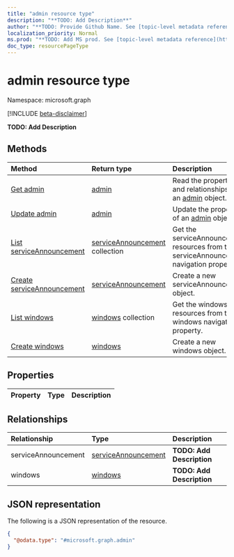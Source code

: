 ```yaml
---
title: "admin resource type"
description: "**TODO: Add Description**"
author: "**TODO: Provide Github Name. See [topic-level metadata reference](https://msgo.azurewebsites.net/add/document/guidelines/metadata.html#topic-level-metadata)**"
localization_priority: Normal
ms.prod: "**TODO: Add MS prod. See [topic-level metadata reference](https://msgo.azurewebsites.net/add/document/guidelines/metadata.html#topic-level-metadata)**"
doc_type: resourcePageType
---
```


# admin resource type

Namespace: microsoft.graph

[!INCLUDE [beta-disclaimer](../../includes/beta-disclaimer.md)]

**TODO: Add Description**

## Methods
|Method|Return type|Description|
|:---|:---|:---|
|[Get admin](../api/admin-get.md)|[admin](../resources/admin.md)|Read the properties and relationships of an [admin](../resources/admin.md) object.|
|[Update admin](../api/admin-update.md)|[admin](../resources/admin.md)|Update the properties of an [admin](../resources/admin.md) object.|
|[List serviceAnnouncement](../api/admin-list-serviceannouncement.md)|[serviceAnnouncement](../resources/serviceannouncement.md) collection|Get the serviceAnnouncement resources from the serviceAnnouncement navigation property.|
|[Create serviceAnnouncement](../api/admin-post-serviceannouncement.md)|[serviceAnnouncement](../resources/serviceannouncement.md)|Create a new serviceAnnouncement object.|
|[List windows](../api/admin-list-windows.md)|[windows](../resources/windows.md) collection|Get the windows resources from the windows navigation property.|
|[Create windows](../api/admin-post-windows.md)|[windows](../resources/windows.md)|Create a new windows object.|

## Properties
|Property|Type|Description|
|:---|:---|:---|

## Relationships
|Relationship|Type|Description|
|:---|:---|:---|
|serviceAnnouncement|[serviceAnnouncement](../resources/serviceannouncement.md)|**TODO: Add Description**|
|windows|[windows](../resources/windows.md)|**TODO: Add Description**|

## JSON representation
The following is a JSON representation of the resource.
<!-- {
  "blockType": "resource",
  "keyProperty": "id",
  "@odata.type": "microsoft.graph.admin",
  "openType": false
}
-->
``` json
{
  "@odata.type": "#microsoft.graph.admin"
}
```

